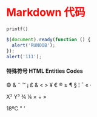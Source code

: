 # Markdown 代码

`printf()`


  <style>
    /* 标签前面加四个空格或者一个制表符（tab键）啊！ */
    h1 {
      color: red;
    }
  </style>

```javascript
$(document).ready(function () {
  alert('RUNOOB');
});
alert('111');
```

#### 特殊符号 HTML Entities Codes

&copy; &  &uml; &trade; &iexcl; &pound;
&amp; &lt; &gt; &yen; &euro; &reg; &plusmn; &para; &sect; &brvbar; &macr; &laquo; &middot;

X&sup2; Y&sup3; &frac34; &frac14;  &times;  &divide;   &raquo;

18&ordm;C  &quot;  &apos;